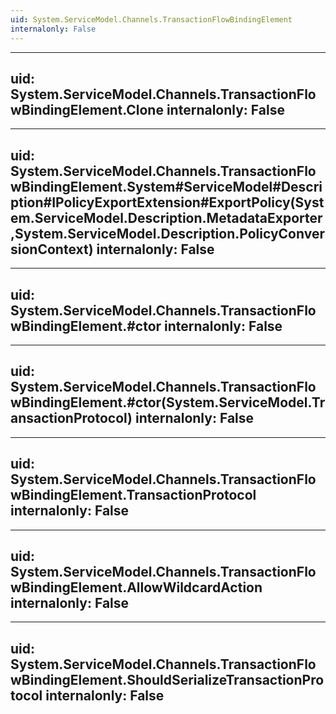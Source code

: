 ```yaml
---
uid: System.ServiceModel.Channels.TransactionFlowBindingElement
internalonly: False
---
```


---
uid: System.ServiceModel.Channels.TransactionFlowBindingElement.Clone
internalonly: False
---

---
uid: System.ServiceModel.Channels.TransactionFlowBindingElement.System#ServiceModel#Description#IPolicyExportExtension#ExportPolicy(System.ServiceModel.Description.MetadataExporter,System.ServiceModel.Description.PolicyConversionContext)
internalonly: False
---

---
uid: System.ServiceModel.Channels.TransactionFlowBindingElement.#ctor
internalonly: False
---

---
uid: System.ServiceModel.Channels.TransactionFlowBindingElement.#ctor(System.ServiceModel.TransactionProtocol)
internalonly: False
---

---
uid: System.ServiceModel.Channels.TransactionFlowBindingElement.TransactionProtocol
internalonly: False
---

---
uid: System.ServiceModel.Channels.TransactionFlowBindingElement.AllowWildcardAction
internalonly: False
---

---
uid: System.ServiceModel.Channels.TransactionFlowBindingElement.ShouldSerializeTransactionProtocol
internalonly: False
---
